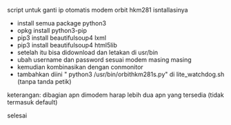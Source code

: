 script untuk ganti ip otomatis modem orbit hkm281
isntallasinya 
- install semua package python3
- opkg install python3-pip
- pip3 install beautifulsoup4 lxml
- pip3 install beautifulsoup4 html5lib
- setelah itu bisa didownload dan letakan di usr/bin
- ubah username dan password sesuai modem masing masing
- kemudian kombinasikan dengan conmonitor
- tambahkan diini " python3 /usr/bin/orbithkm281s.py" di lite_watchdog.sh (tanpa tanda petik)

keterangan: dibagian apn dimodem harap lebih dua apn yang tersedia (tidak termasuk default)

selesai

